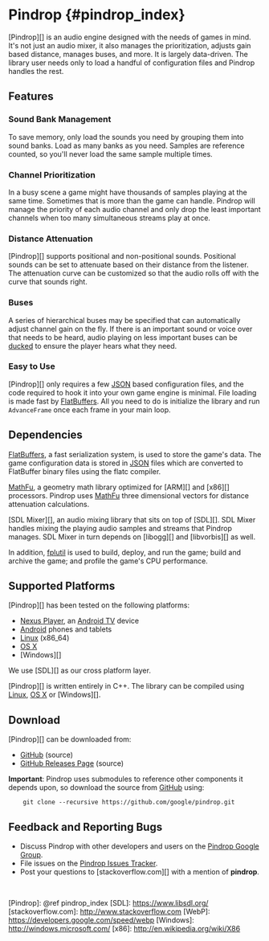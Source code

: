 Pindrop    {#pindrop_index}
=======

[Pindrop][] is an audio engine designed with the needs of games in mind.  It's
not just an audio mixer, it also manages the prioritization, adjusts gain based
distance,  manages buses, and more. It is largely data-driven.  The library user
needs only to load a handful of configuration files and Pindrop handles the
rest.

## Features

### Sound Bank Management

To save memory, only load the sounds you need by grouping them into sound banks.
Load as many banks as you need. Samples are reference counted, so you'll never
load the same sample multiple times.

### Channel Prioritization

In a busy scene a game might have thousands of samples playing at the same time.
Sometimes that is more than the game can handle. Pindrop will manage the
priority of each audio channel and only drop the least important channels when
too many simultaneous streams play at once.

### Distance Attenuation

[Pindrop][] supports positional and non-positional sounds. Positional sounds can
be set to attenuate based on their distance from the listener. The attenuation
curve can be customized so that the audio rolls off with the curve that sounds
right.

### Buses

A series of hierarchical buses may be specified that can automatically adjust
channel gain on the fly. If there is an important sound or voice over that needs
to be heard, audio playing on less important buses can be [ducked][] to ensure
the player hears what they need.

### Easy to Use

[Pindrop][] only requires a few [JSON][] based configuration files, and the code
required to hook it into your own game engine is minimal. File loading is made
fast by [FlatBuffers][]. All you need to do is initialize the library and run
`AdvanceFrame` once each frame in your main loop.

## Dependencies

[FlatBuffers][], a fast serialization system, is used to store the game's data.
The game configuration data is stored in [JSON][] files which are converted to
FlatBuffer binary files using the flatc compiler.

[MathFu][], a geometry math library optimized for [ARM][] and [x86][]
processors. Pindrop uses [MathFu][] three dimensional vectors for distance
attenuation calculations.

[SDL Mixer][], an audio mixing library that sits on top of [SDL][]. SDL Mixer
handles mixing the playing audio samples and streams that Pindrop manages.  SDL
Mixer in turn depends on [libogg][] and [libvorbis][] as well.

In addition, [fplutil][] is used to build, deploy, and run the game; build and
archive the game; and profile the game's CPU performance.

## Supported Platforms

[Pindrop][] has been tested on the following platforms:

   * [Nexus Player][], an [Android TV][] device
   * [Android][] phones and tablets
   * [Linux][] (x86_64)
   * [OS X][]
   * [Windows][]

We use [SDL][] as our cross platform layer.

[Pindrop][] is written entirely in C++. The library can be compiled using
[Linux][], [OS X][] or [Windows][].

## Download

[Pindrop][] can be downloaded from:
   * [GitHub][] (source)
   * [GitHub Releases Page](http://github.com/google/pindrop/releases) (source)

**Important**: Pindrop uses submodules to reference other components it
depends upon, so download the source from [GitHub][] using:

~~~{.sh}
    git clone --recursive https://github.com/google/pindrop.git
~~~

## Feedback and Reporting Bugs

   * Discuss Pindrop with other developers and users on the
     [Pindrop Google Group][].
   * File issues on the [Pindrop Issues Tracker][].
   * Post your questions to [stackoverflow.com][] with a mention of **pindrop**.

<br>

  [Android TV]: http://www.android.com/tv/
  [Android]: http://www.android.com
  [ducked]: http://en.wikipedia.org/wiki/Ducking
  [FlatBuffers]: http://google-opensource.blogspot.ca/2014/06/flatbuffers-memory-efficient.html
  [fplutil]: http://android-developers.blogspot.ca/2014/11/utilities-for-cc-android-developers.html
  [GitHub]: http://github.com/google/pindrop
  [JSON]: http://www.json.org/
  [Linux]: http://en.m.wikipedia.org/wiki/Linux
  [MathFu]: http://googledevelopers.blogspot.ca/2014/11/geometry-math-library-for-c-game.html
  [Nexus Player]: http://www.google.com/nexus/player/
  [OS X]: http://www.apple.com/osx/
  [Pindrop Google Group]: http://group.google.com/group/pindrop
  [Pindrop Issues Tracker]: http://github.com/google/pindrop/issues
  [Pindrop]: @ref pindrop_index
  [SDL]: https://www.libsdl.org/
  [stackoverflow.com]: http://www.stackoverflow.com
  [WebP]: https://developers.google.com/speed/webp
  [Windows]: http://windows.microsoft.com/
  [x86]: http://en.wikipedia.org/wiki/X86

